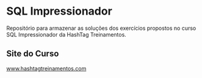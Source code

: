 # SQL Impressionador
Repositório para armazenar as soluções dos exercícios propostos no curso SQL Impressionador da HashTag Treinamentos.

## Site do Curso
www.hashtagtreinamentos.com
